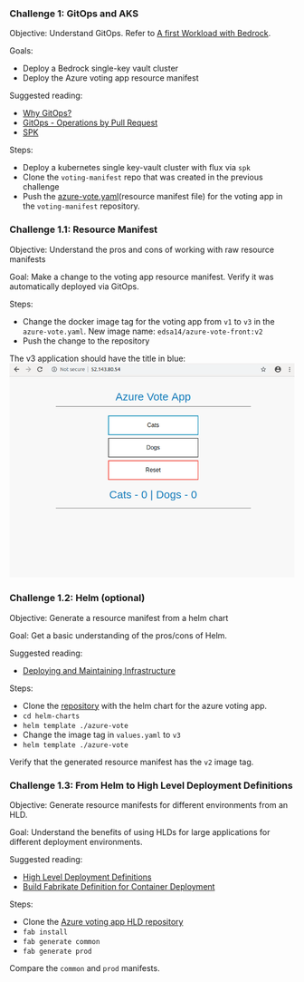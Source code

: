 ### Challenge 1: GitOps and AKS
Objective: Understand GitOps. Refer to [A first Workload with Bedrock](https://github.com/microsoft/bedrock/tree/docs_spk/docs/firstWorkload).

Goals:
- Deploy a Bedrock single-key vault cluster
- Deploy the Azure voting app resource manifest

Suggested reading:
- [Why GitOps?](https://github.com/microsoft/bedrock/blob/docs_spk/docs/why-gitops.md)
- [GitOps - Operations by Pull Request](https://www.weave.works/blog/gitops-operations-by-pull-request)
- [SPK](https://github.com/CatalystCode/spk/tree/390acbc8ab3ed20082bd50657eab16402e37144c)

Steps:
- Deploy a kubernetes single key-vault cluster with flux via `spk`
- Clone the `voting-manifest` repo that was created in the previous challenge
- Push the [azure-vote.yaml](azure-vote.yaml)(resource manifest file) for the voting app in the `voting-manifest` repository.


### Challenge 1.1: Resource Manifest
Objective: Understand the pros and cons of working with raw resource manifests

Goal: Make a change to the voting app resource manifest. Verify it was automatically deployed via GitOps.

Steps:
- Change the docker image tag for the voting app from `v1` to `v3` in the `azure-vote.yaml`. New image name: `edsa14/azure-vote-front:v2`
- Push the change to the repository

The v3 application should have the title in blue:
![voting app v2](./images/azure-vote-v2.png)


### Challenge 1.2: Helm (optional)
Objective: Generate a resource manifest from a helm chart

Goal: Get a basic understanding of the pros/cons of Helm.

Suggested reading:
- [Deploying and Maintaining Infrastructure](https://github.com/microsoft/bedrock/blob/docs_spk/docs/infrastructure.md)

Steps:
- Clone the [repository](https://github.com/edaena/helm-charts) with the helm chart for the azure voting app. 
- `cd helm-charts`
- `helm template ./azure-vote`
- Change the image tag in `values.yaml` to `v3`
- `helm template ./azure-vote`

Verify that the generated resource manifest has the `v2` image tag.


### Challenge 1.3: From Helm to High Level Deployment Definitions
Objective: Generate resource manifests for different environments from an HLD.

Goal: Understand the benefits of using HLDs for large applications for different deployment environments.

Suggested reading:
- [High Level Deployment Definitions](https://github.com/microsoft/bedrock/blob/docs_spk/docs/high-level-definitions.md)
- [Build Fabrikate Definition for Container Deployment](https://github.com/microsoft/bedrock/tree/docs_spk/docs/fabrikate)

Steps:
- Clone the [Azure voting app HLD repository](https://github.com/edaena/azure-vote-hld)
- `fab install`
- `fab generate common`
- `fab generate prod`

Compare the `common` and `prod` manifests.
